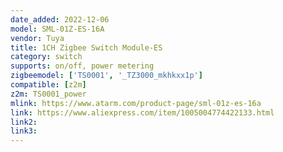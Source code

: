 ```yaml
---
date_added: 2022-12-06
model: SML-01Z-ES-16A
vendor: Tuya
title: 1CH Zigbee Switch Module-ES
category: switch
supports: on/off, power metering
zigbeemodel: ['TS0001', '_TZ3000_mkhkxx1p']
compatible: [z2m]
z2m: TS0001_power
mlink: https://www.atarm.com/product-page/sml-01z-es-16a
link: https://www.aliexpress.com/item/1005004774422133.html
link2: 
link3: 
---
```


